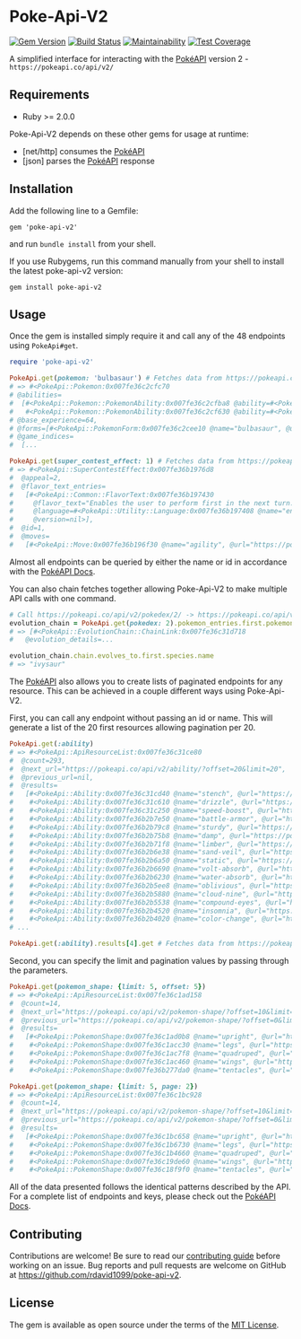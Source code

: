 # Poke-Api-V2

[![Gem Version](https://badge.fury.io/rb/poke-api-v2.svg)](https://badge.fury.io/rb/poke-api-v2)
[![Build Status](https://semaphoreci.com/api/v1/rworkman1099/poke-api-v2/branches/master/badge.svg)](https://semaphoreci.com/rworkman1099/poke-api-v2)
[![Maintainability](https://api.codeclimate.com/v1/badges/1f0142f320ea41ce5fed/maintainability)](https://codeclimate.com/github/rdavid1099/poke-api-v2/maintainability)
[![Test Coverage](https://api.codeclimate.com/v1/badges/1f0142f320ea41ce5fed/test_coverage)](https://codeclimate.com/github/rdavid1099/poke-api-v2/test_coverage)

A simplified interface for interacting with the [PokéAPI](https://pokeapi.co/docs/v2) version 2 - `https://pokeapi.co/api/v2/`

## Requirements
* Ruby >= 2.0.0

Poke-Api-V2 depends on these other gems for usage at runtime:
* [net/http] consumes the [PokéAPI](https://pokeapi.co/docs/v2)
* [json] parses the [PokéAPI](https://pokeapi.co/docs/v2) response

## Installation
Add the following line to a Gemfile:

    gem 'poke-api-v2'

and run `bundle install` from your shell.

If you use Rubygems, run this command manually from your shell to install the latest poke-api-v2 version:

    gem install poke-api-v2


## Usage
Once the gem is installed simply require it and call any of the 48 endpoints using `PokeApi#get`.
```ruby
require 'poke-api-v2'

PokeApi.get(pokemon: 'bulbasaur') # Fetches data from https://pokeapi.co/api/v2/pokemon/bulbasaur/
# => #<PokeApi::Pokemon:0x007fe36c2cfc70
# @abilities=
#  [#<PokeApi::Pokemon::PokemonAbility:0x007fe36c2cfba8 @ability=#<PokeApi::Ability:0x007fe36c2cfb80 @name="chlorophyll", @url="https://pokeapi.co/api/v2/ability/34/">, @is_hidden=true, @slot=3>,
#   #<PokeApi::Pokemon::PokemonAbility:0x007fe36c2cf630 @ability=#<PokeApi::Ability:0x007fe36c2cf590 @name="overgrow", @url="https://pokeapi.co/api/v2/ability/65/">, @is_hidden=false, @slot=1>],
# @base_experience=64,
# @forms=[#<PokeApi::PokemonForm:0x007fe36c2cee10 @name="bulbasaur", @url="https://pokeapi.co/api/v2/pokemon-form/1/">],
# @game_indices=
#  [...

PokeApi.get(super_contest_effect: 1) # Fetches data from https://pokeapi.co/api/v2/super-contest-effect/1/
# => #<PokeApi::SuperContestEffect:0x007fe36b1976d8
#  @appeal=2,
#  @flavor_text_entries=
#   [#<PokeApi::Common::FlavorText:0x007fe36b197430
#     @flavor_text="Enables the user to perform first in the next turn.",
#     @language=#<PokeApi::Utility::Language:0x007fe36b197408 @name="en", @url="https://pokeapi.co/api/v2/language/9/">,
#     @version=nil>],
#  @id=1,
#  @moves=
#   [#<PokeApi::Move:0x007fe36b196f30 @name="agility", @url="https://pokeapi.co/api/v2/move/97/">,
```

Almost all endpoints can be queried by either the name or id in accordance with the [PokéAPI Docs](https://pokeapi.co/docs/v2).

You can also chain fetches together allowing Poke-Api-V2 to make multiple API calls with one command.

```ruby
# Call https://pokeapi.co/api/v2/pokedex/2/ -> https://pokeapi.co/api/v2/pokemon-species/1/ -> https://pokeapi.co/api/v2/evolution-chain/1/
evolution_chain = PokeApi.get(pokedex: 2).pokemon_entries.first.pokemon_species.get.evolution_chain.get
# => [#<PokeApi::EvolutionChain::ChainLink:0x007fe36c31d718
#   @evolution_details=...

evolution_chain.chain.evolves_to.first.species.name
# => "ivysaur"
```

The [PokéAPI](https://pokeapi.co/docs/v2) also allows you to create lists of paginated endpoints for any resource. This can be achieved in a couple different ways using Poke-Api-V2.

First, you can call any endpoint without passing an id or name. This will generate a list of the 20 first resources allowing pagination per 20.

```ruby
PokeApi.get(:ability)
# => #<PokeApi::ApiResourceList:0x007fe36c31ce80
#  @count=293,
#  @next_url="https://pokeapi.co/api/v2/ability/?offset=20&limit=20",
#  @previous_url=nil,
#  @results=
#   [#<PokeApi::Ability:0x007fe36c31cd40 @name="stench", @url="https://pokeapi.co/api/v2/ability/1/">,
#    #<PokeApi::Ability:0x007fe36c31c610 @name="drizzle", @url="https://pokeapi.co/api/v2/ability/2/">,
#    #<PokeApi::Ability:0x007fe36c31c250 @name="speed-boost", @url="https://pokeapi.co/api/v2/ability/3/">,
#    #<PokeApi::Ability:0x007fe36b2b7e50 @name="battle-armor", @url="https://pokeapi.co/api/v2/ability/4/">,
#    #<PokeApi::Ability:0x007fe36b2b79c8 @name="sturdy", @url="https://pokeapi.co/api/v2/ability/5/">,
#    #<PokeApi::Ability:0x007fe36b2b75b8 @name="damp", @url="https://pokeapi.co/api/v2/ability/6/">,
#    #<PokeApi::Ability:0x007fe36b2b71f8 @name="limber", @url="https://pokeapi.co/api/v2/ability/7/">,
#    #<PokeApi::Ability:0x007fe36b2b6e38 @name="sand-veil", @url="https://pokeapi.co/api/v2/ability/8/">,
#    #<PokeApi::Ability:0x007fe36b2b6a50 @name="static", @url="https://pokeapi.co/api/v2/ability/9/">,
#    #<PokeApi::Ability:0x007fe36b2b6690 @name="volt-absorb", @url="https://pokeapi.co/api/v2/ability/10/">,
#    #<PokeApi::Ability:0x007fe36b2b6230 @name="water-absorb", @url="https://pokeapi.co/api/v2/ability/11/">,
#    #<PokeApi::Ability:0x007fe36b2b5ee8 @name="oblivious", @url="https://pokeapi.co/api/v2/ability/12/">,
#    #<PokeApi::Ability:0x007fe36b2b5880 @name="cloud-nine", @url="https://pokeapi.co/api/v2/ability/13/">,
#    #<PokeApi::Ability:0x007fe36b2b5538 @name="compound-eyes", @url="https://pokeapi.co/api/v2/ability/14/">,
#    #<PokeApi::Ability:0x007fe36b2b4520 @name="insomnia", @url="https://pokeapi.co/api/v2/ability/15/">,
#    #<PokeApi::Ability:0x007fe36b2b4020 @name="color-change", @url="https://pokeapi.co/api/v2/ability/16/">,
# ...

PokeApi.get(:ability).results[4].get # Fetches data from https://pokeapi.co/api/v2/ability/5/
```

Second, you can specify the limit and pagination values by passing through the parameters.

```ruby
PokeApi.get(pokemon_shape: {limit: 5, offset: 5})
# => #<PokeApi::ApiResourceList:0x007fe36c1ad158
#  @count=14,
#  @next_url="https://pokeapi.co/api/v2/pokemon-shape/?offset=10&limit=4",
#  @previous_url="https://pokeapi.co/api/v2/pokemon-shape/?offset=0&limit=5",
#  @results=
#   [#<PokeApi::PokemonShape:0x007fe36c1ad0b8 @name="upright", @url="https://pokeapi.co/api/v2/pokemon-shape/6/">,
#    #<PokeApi::PokemonShape:0x007fe36c1acc30 @name="legs", @url="https://pokeapi.co/api/v2/pokemon-shape/7/">,
#    #<PokeApi::PokemonShape:0x007fe36c1ac7f8 @name="quadruped", @url="https://pokeapi.co/api/v2/pokemon-shape/8/">,
#    #<PokeApi::PokemonShape:0x007fe36c1ac460 @name="wings", @url="https://pokeapi.co/api/v2/pokemon-shape/9/">,
#    #<PokeApi::PokemonShape:0x007fe36b277da0 @name="tentacles", @url="https://pokeapi.co/api/v2/pokemon-shape/10/">]>

PokeApi.get(pokemon_shape: {limit: 5, page: 2})
# => #<PokeApi::ApiResourceList:0x007fe36c1bc928
#  @count=14,
#  @next_url="https://pokeapi.co/api/v2/pokemon-shape/?offset=10&limit=4",
#  @previous_url="https://pokeapi.co/api/v2/pokemon-shape/?offset=0&limit=5",
#  @results=
#   [#<PokeApi::PokemonShape:0x007fe36c1bc658 @name="upright", @url="https://pokeapi.co/api/v2/pokemon-shape/6/">,
#    #<PokeApi::PokemonShape:0x007fe36c1b6730 @name="legs", @url="https://pokeapi.co/api/v2/pokemon-shape/7/">,
#    #<PokeApi::PokemonShape:0x007fe36c1b4660 @name="quadruped", @url="https://pokeapi.co/api/v2/pokemon-shape/8/">,
#    #<PokeApi::PokemonShape:0x007fe36c19de60 @name="wings", @url="https://pokeapi.co/api/v2/pokemon-shape/9/">,
#    #<PokeApi::PokemonShape:0x007fe36c18f9f0 @name="tentacles", @url="https://pokeapi.co/api/v2/pokemon-shape/10/">]>
```

All of the data presented follows the identical patterns described by the API. For a complete list of endpoints and keys, please check out the [PokéAPI Docs](https://pokeapi.co/docs/v2).

## Contributing

Contributions are welcome! Be sure to read our [contributing guide](https://github.com/rdavid1099/poke-api-v2/blob/master/CONTRIBUTING.md) before working on an issue. Bug reports and pull requests are welcome on GitHub at https://github.com/rdavid1099/poke-api-v2.

## License

The gem is available as open source under the terms of the [MIT License](http://opensource.org/licenses/MIT).
